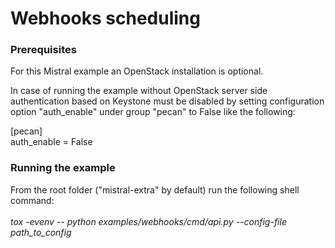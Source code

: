 Webhooks scheduling
===================

### Prerequisites
For this Mistral example an OpenStack installation is optional.

In case of running the example without OpenStack server side authentication
based on Keystone must be disabled by setting configuration option "auth_enable"
under group "pecan" to False like the following:

[pecan] <br>
auth_enable = False <br>


### Running the example
From the root folder ("mistral-extra" by default) run the following shell command:<br><br>
*tox -evenv -- python examples/webhooks/cmd/api.py --config-file path_to_config*
